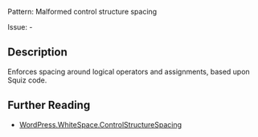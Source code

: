 Pattern: Malformed control structure spacing

Issue: -

## Description

Enforces spacing around logical operators and assignments, based upon Squiz code.

## Further Reading

* [WordPress.WhiteSpace.ControlStructureSpacing](https://github.com/WordPress/WordPress-Coding-Standards/tree/develop/WordPress/Sniffs/WhiteSpace/ControlStructureSpacingSniff.php)